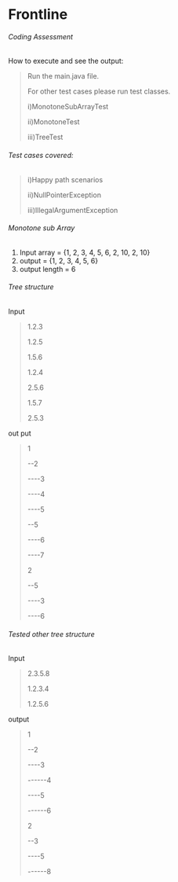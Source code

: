 # Frontline
###### Coding Assessment

How to execute and see the output:
> Run the main.java file.
> 
> For other test cases please run test classes.
> 
> i)MonotoneSubArrayTest
> 
> ii)MonotoneTest
> 
> iii)TreeTest
> 

###### Test cases covered:
>i)Happy path scenarios
>
>ii)NullPointerException
>
>iii)IllegalArgumentException

###### Monotone sub Array 
1) Input array = {1, 2, 3, 4, 5, 6, 2, 10, 2, 10}
2) output = {1, 2, 3, 4, 5, 6}
3) output length = 6


###### Tree structure 
Input 
>1.2.3
>
>1.2.5
>
>1.5.6
>
>1.2.4
>
>2.5.6
>
>1.5.7
>
>2.5.3

out put
>1
>
>--2
>
>----3
>
>----4
>
>----5
>
>--5
>
>----6
>
>----7
>
>2
>
>--5
>
>----3
>
>----6

###### Tested other tree structure
Input 
>2.3.5.8
>
>1.2.3.4
>
>1.2.5.6

output
>1
>
>--2
>
>----3
>
>------4
>
>----5
>
>------6
>
>2
>
>--3
>
>----5
>
>------8
